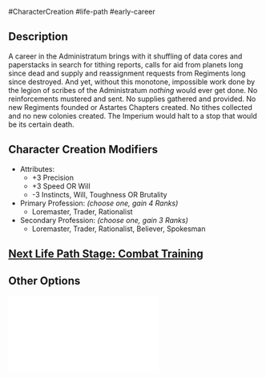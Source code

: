 #CharacterCreation #life-path #early-career 
## Description
A career in the Administratum brings with it shuffling of data cores and paperstacks in search for tithing reports, calls for aid from planets long since dead and supply and reassignment requests from Regiments long since destroyed.
And yet, without this monotone, impossible work done by the legion of scribes of the Administratum _nothing_ would ever get done. No reinforcements mustered and sent. No supplies gathered and provided. No new Regiments founded or Astartes Chapters created. No tithes collected and no new colonies created. The Imperium would halt to a stop that would be its certain death.
## Character Creation Modifiers
- Attributes:
	- +3 Precision 
	- +3 Speed OR Will
	- -3 Instincts, Will, Toughness OR Brutality 
- Primary Profession: _(choose one, gain 4 Ranks)_
	- Loremaster, Trader, Rationalist 
- Secondary Profession: _(choose one, gain 3 Ranks)_
	- Loremaster, Trader, Rationalist, Believer, Spokesman
## [Next Life Path Stage: Combat Training](</LifePath/CombatTraining/Combat Training.md>)

## Other Options
![](</LifePath/EarlyCareer/List of Early Careers.md>)